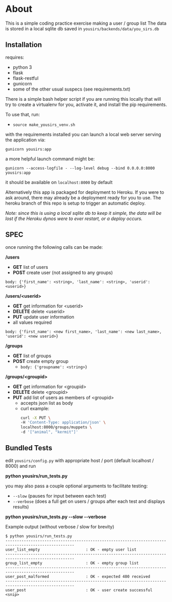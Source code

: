 # About
This is a simple coding practice exercise making a user / group list
The data is stored in a local sqlite db saved in `yousirs/backends/data/you_sirs.db`

## Installation
requires:
- python 3
- flask
- flask-restful
- gunicorn
- some of the other usual suspecs (see requirements.txt)

There is a simple bash helper script if you are running this locally that will try to create
a virtualenv for you, activate it, and install the pip requirements. 

To use that, run:
- `source make_yousirs_venv.sh`

with the requirements installed you can launch a local web server serving the application via:
```
gunicorn yousirs:app
```
a more helpful launch command might be:
```
gunicorn --access-logfile - --log-level debug --bind 0.0.0.0:8000 yousirs:app
```


it should be available on `localhost:8000` by default

Alternatively this app is packaged for deployment to Heroku. If you were to ask around, there may
already be a deployment ready for you to use. The heroku branch of this repo is setup to trigger an automatic deploy.

*Note: since this is using a local sqlite db to keep it simple, the data will be lost if the Heroku dynos were to ever restart, or a deploy occurs.*

## SPEC
once running the following calls can be made:

**/users**
 - **GET** list of users
 - **POST** create user (not assigned to any groups)
```
body: {'first_name': <string>, 'last_name': <string>, 'userid': <userid>}
```

**/users/\<userid\>**
- **GET** get information for <userid\>
- **DELETE** delete \<userid>
- **PUT** update user information
 - all values required
 ```
 body: {'first_name': <new first_name>, 'last_name': <new last_name>, 'userid': <new userid>}
 ```
 
**/groups**
 - **GET** list of groups
 - **POST** create empty group
   -  `body: {'groupname': <string>}`

**/groups/<groupid\>**
- **GET** get information for <groupid\>
- **DELETE** delete \<groupid>
- **PUT** add list of users as members of <groupid\>
  - accepts json list as body
  - curl example: 
    ```bash
    curl -X PUT \
    -H 'Content-Type: application/json' \
    localhost:8000/groups/muppets \
    -d '["animal", "kermit"]'
    ```

## Bundled Tests
edit `yousirs/config.py` with appropriate host / port (default localhost / 8000) and run

**python yousirs/run_tests.py**

you may also pass a couple optional arguments to facilitate testing:
- `--slow` (pauses for input between each test) 
- `--verbose` (does a full get on users / groups after each test and displays results)

**python yousirs/run_tests.py --slow --verbose**

Example output (without verbose / slow for brevity)

```
$ python yousirs/run_tests.py 
----------------------------------------------------------------------------------------------------
user_list_empty                    : OK - empty user list
----------------------------------------------------------------------------------------------------
group_list_empty                   : OK - empty group list
----------------------------------------------------------------------------------------------------
user_post_malformed                : OK - expected 400 received
----------------------------------------------------------------------------------------------------
user_post                          : OK - user create successful
<snip>
```
